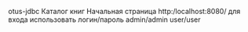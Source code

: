 otus-jdbc
Каталог книг
Начальная страница http:/localhost:8080/
для входа использовать логин/пароль
                       admin/admin
                        user/user